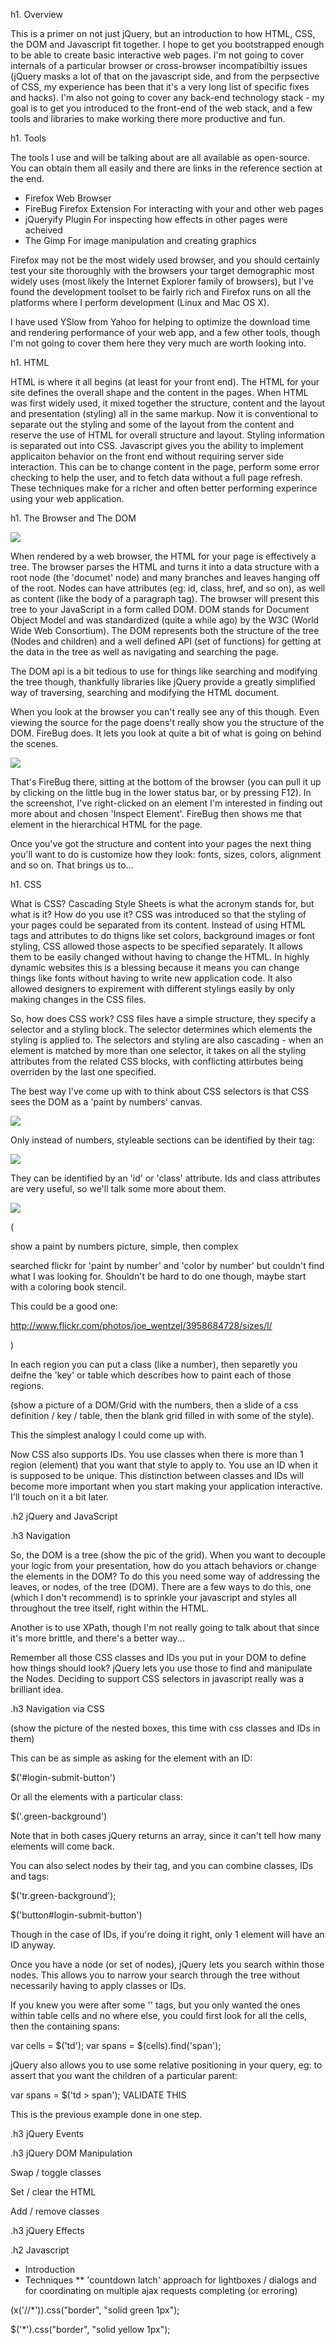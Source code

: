 h1. Overview

This is a primer on not just jQuery, but an introduction to how HTML, CSS, the DOM and Javascript fit together.  I hope to get you bootstrapped enough to be able to create basic interactive web pages.  I'm not going to cover internals of a particular browser or cross-browser incompatibiltiy issues (jQuery masks a lot of that on the javascript side, and from the perpsective of CSS, my experience has been that it's a very long list of specific fixes and hacks).  I'm also not going to cover any back-end technology stack - my goal is to get you introduced to the front-end of the web stack, and a few tools and libraries to make working there more productive and fun.

h1. Tools

The tools I use and will be talking about are all available as open-source.  You can obtain them all easily and there are links in the reference section at the end.

* Firefox Web Browser
* FireBug Firefox Extension
   For interacting with your and other web pages
* jQueryify Plugin
   For inspecting how effects in other pages were acheived
* The Gimp
   For image manipulation and creating graphics

Firefox may not be the most widely used browser, and you should certainly test your site thoroughly with the browsers your target demographic most widely uses (most likely the Internet Explorer family of browsers), but I've found the development toolset to be fairly rich and Firefox runs on all the platforms where I perform development (Linux and Mac OS X).

I have used YSlow from Yahoo for helping to optimize the download time and rendering performance of your web app, and a few other tools, though I'm not going to cover them here they very much are worth looking into.

h1. HTML

HTML is where it all begins (at least for your front end).  The HTML for your site defines the overall shape and the content in the pages.  When HTML was first widely used, it mixed together the structure, content and the layout and presentation (styling) all in the same markup.  Now it is conventional to separate out the styling and some of the layout from the content and reserve the use of HTML for overall structure and layout.  Styling information is separated out into CSS.  Javascript gives you the ability to implement applicaiton behavior on the front end without requiring server side interaction.  This can be to change content in the page, perform some error checking to help the user, and to fetch data without a full page refresh.  These techniques make for a richer and often better performing experince using your web application.

h1. The Browser and The DOM

<img src="images/trees/black-and-wite-480x312.png" />

When rendered by a web browser, the HTML for your page is effectively a tree.  The browser parses the HTML and turns it into a data structure with a root node (the 'documet' node) and many branches and leaves hanging off of the root.  Nodes can have attributes (eg: id, class, href, and so on), as well as content (like the body of a paragraph tag).  The browser will present this tree to your JavaScript in a form called DOM.  DOM stands for Document Object Model and was standardized (quite a while ago) by the W3C (World Wide Web Consortium).  The DOM represents both the structure of the tree (Nodes and children) and a well defined API (set of functions) for getting at the data in the tree as well as navigating and searching the page.

The DOM api is a bit tedious to use for things like searching and modifying the tree though, thankfully libraries like jQuery provide a greatly simplified way of traversing, searching and modifying the HTML document.

When you look at the browser you can't really see any of this though.  Even viewing the source for the page doens't really show you the structure of the DOM.  FireBug does.  It lets you look at quite a bit of what is going on behind the scenes.

<img src="images/firebug/firebug1.png" />

That's FireBug there, sitting at the bottom of the browser (you can pull it up by clicking on the little bug in the lower status bar, or by pressing F12).  In the screenshot, I've right-clicked on an element I'm interested in finding out more about and chosen 'Inspect Element'.  FireBug then shows me that element in the hierarchical HTML for the page.

Once you've got the structure and content into your pages the next thing you'll want to do is customize how they look: fonts, sizes, colors, alignment and so on.  That brings us to...

h1. CSS

What is CSS?   Cascading Style Sheets is what the acronym stands for, but what is it?  How do you use it?  CSS was introduced so that the styling of your pages could be separated from its content.  Instead of using HTML tags and attributes to do thigns like set colors, background images or font styling, CSS allowed those aspects to be specified separately.  It allows them to be easily changed without having to change the HTML.  In highly dynamic websites this is a blessing because it means you can change things like fonts without having to write new application code.  It also allowed designers to expirement with different stylings easily by only making changes in the CSS files.

So, how does CSS work?  CSS files have a simple structure, they specify a selector and a styling block.  The selector determines which elements the styling is applied to.  The selectors and styling are also cascading - when an element is matched by more than one selector, it takes on all the styling attributes from the related CSS blocks, with conflicting attirbutes being overriden by the last one specified.

The best way I've come up with to think about CSS selectors is that CSS sees the DOM as a 'paint by numbers' canvas.

<img src="images/css/by-numbers-480x360.png" />

Only instead of numbers, styleable sections can be identified by their tag:

<img src="images/css/by-numbers-tagged-480x360.png" />

They can be identified by an 'id' or 'class' attribute.  Ids and class attributes are very useful, so we'll talk some more about them.

<img src="images/css/by-numbers-classes-and-ids-480x360.png" />



(

show a paint by numbers picture, simple, then complex

searched flickr for 'paint by number' and 'color by number' but couldn't find what I was looking for.  Shouldn't be hard to do one though, maybe start with a coloring book stencil.

This could be a good one:

 http://www.flickr.com/photos/joe_wentzel/3958684728/sizes/l/

)

In each region you can put a class (like a number), then separetly you deifne the 'key' or table which describes how to paint each of those regions.

(show a picture of a DOM/Grid with the numbers, then a slide of a css definition / key / table, then the blank grid filled in with some of the style).

This the simplest analogy I could come up with.

Now CSS also supports IDs.  You use classes when there is more than 1 region (element) that you want that style to apply to.  You use an ID when it is supposed to be unique.  This distinction between classes and IDs will become more important when you start making your application interactive.  I'll touch on it a bit later.

.h2 jQuery and JavaScript


.h3 Navigation

So, the DOM is a tree (show the pic of the grid).  When you want to decouple your logic from your presentation, how do you attach behaviors or change the elements in the DOM?  To do this you need some way of addressing the leaves, or nodes, of the tree (DOM).  There are a few ways to do this, one (which I don't recommend) is to sprinkle your javascript and styles all throughout the tree itself, right within the HTML.

Another is to use XPath, though I'm not really going to talk about that since it's more brittle, and there's a better way...

Remember all those CSS classes and IDs you put in your DOM to define how things should look?  jQuery lets you use those to find and manipulate the Nodes.  Deciding to support CSS selectors in javascript really was a brilliant idea.

.h3 Navigation via CSS

(show the picture of the nested boxes, this time with css classes and IDs in them)

This can be as simple as asking for the element with an ID:

  $('#login-submit-button')

Or all the elements with a particular class:

  $('.green-background')

Note that in both cases jQuery returns an array, since it can't tell how many elements will come back.

You can also select nodes by their tag, and you can combine classes, IDs and tags:

  $('tr.green-background');

  $('button#login-submit-button')

Though in the case of IDs, if you're doing it right, only 1 element will have an ID anyway.

Once you have a node (or set of nodes), jQuery lets you search within those nodes.  This allows you to narrow your search through the tree without necessarily having to apply classes or IDs.

If you knew you were after some '<span>' tags, but you only wanted the ones within table cells and no where else, you could first look for all the cells, then the containing spans:

  var cells = $('td');
  var spans = $(cells).find('span');

jQuery also allows you to use some relative positioning in your query, eg: to assert that you want the children of a particular parent:

  var spans = $('td > span');  VALIDATE THIS

This is the previous example done in one step.

.h3 jQuery Events

.h3 jQuery DOM Manipulation

Swap / toggle classes

Set / clear the HTML

Add / remove classes

.h3 jQuery Effects

.h2 Javascript

* Introduction
* Techniques
** 'countdown latch' approach for lightboxes / dialogs and for coordinating on multiple ajax requests completing (or erroring)


$($x('//*')).css("border", "solid green 1px");


$('*').css("border", "solid yellow 1px");

